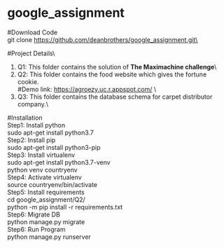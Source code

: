 # google_assignment

#Download Code\
git clone https://github.com/deanbrothers/google_assignment.git\

#Project Details\
1. Q1: This folder contains the solution of <b>The Maximachine challenge</b>\
2. Q2: This folder contains the food website which gives the fortune cookie.\
#Demo link: https://agroezy.uc.r.appspot.com/ \
3. Q3: This folder contains the database schema for carpet distributor company.\


#Installation\
Step1: Install python\
	sudo apt-get install python3.7\
Step2: Install pip\
        sudo apt-get install python3-pip\
Step3: Install virtualenv\
        sudo apt-get install python3.7-venv\
        python venv countryenv\
Step4: Activate virtualenv\
        source countryenv/bin/activate\
Step5: Install requirements\
	cd google_assignment/Q2/\
        python -m pip install -r requirements.txt\
Step6: Migrate DB\
        python manage.py migrate\
Step6: Run Program\
        python manage.py runserver
